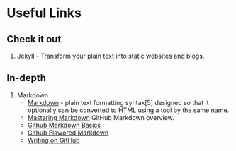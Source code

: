 [//]: # ( vim:set ts=4: )

# Useful Links #

## Check it out ##
1. [Jekyll](http://jekyllrb.com/) - 
   Transform your plain text into static websites and blogs.

## In-depth ##

1. Markdown
	* [Markdown](https://en.wikipedia.org/wiki/Markdown) -
	plain text formatting syntax[5] designed so
	that it optionally can be converted to HTML
	using a tool by the same name.
	* [Mastering Markdown](https://guides.github.com/features/mastering-markdown/)
	  GitHub Markdown overview.
	* [Github Markdown Basics](https://help.github.com/articles/markdown-basics)
	* [Github Flawored Markdown](https://help.github.com/articles/github-flavored-markdown)
	* [Writing on GitHub](https://help.github.com/articles/writing-on-github)

